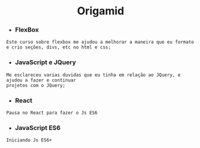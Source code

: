 
# <center> Origamid </center>

 * ### FlexBox

```
Este curso sobre flexbox me ajudou a melhorar a maneira que eu formato
e crio seções, divs, etc no html e css;
```
 * ### JavaScript e JQuery

```
Me esclareceu varias duvidas que eu tinha em relação ao JQuery, e ajudou a fazer e continuar
projetos com o JQuery;
```

 * ### React
 ```
Pausa no React para fazer o Js ES6
 ```
 
 * ### JavaScript ES6
 ```
Iniciando Js ES6+
 ```
